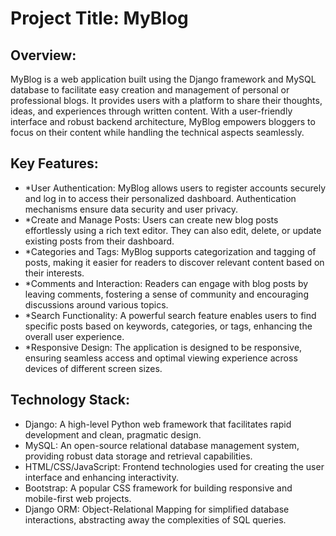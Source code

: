 # Project Title: MyBlog

## Overview:
MyBlog is a web application built using the Django framework and MySQL database to facilitate easy creation and management of personal or professional blogs. It provides users with a platform to share their thoughts, ideas, and experiences through written content. With a user-friendly interface and robust backend architecture, MyBlog empowers bloggers to focus on their content while handling the technical aspects seamlessly.

## Key Features:

- *User Authentication: MyBlog allows users to register accounts securely and log in to access their personalized dashboard. Authentication mechanisms ensure data security and user privacy.
- *Create and Manage Posts: Users can create new blog posts effortlessly using a rich text editor. They can also edit, delete, or update existing posts from their dashboard.
- *Categories and Tags: MyBlog supports categorization and tagging of posts, making it easier for readers to discover relevant content based on their interests.
- *Comments and Interaction: Readers can engage with blog posts by leaving comments, fostering a sense of community and encouraging discussions around various topics.
- *Search Functionality: A powerful search feature enables users to find specific posts based on keywords, categories, or tags, enhancing the overall user experience.
- *Responsive Design: The application is designed to be responsive, ensuring seamless access and optimal viewing experience across devices of different screen sizes.

## Technology Stack:

- Django: A high-level Python web framework that facilitates rapid development and clean, pragmatic design.
- MySQL: An open-source relational database management system, providing robust data storage and retrieval capabilities.
- HTML/CSS/JavaScript: Frontend technologies used for creating the user interface and enhancing interactivity.
- Bootstrap: A popular CSS framework for building responsive and mobile-first web projects.
- Django ORM: Object-Relational Mapping for simplified database interactions, abstracting away the complexities of SQL queries.
